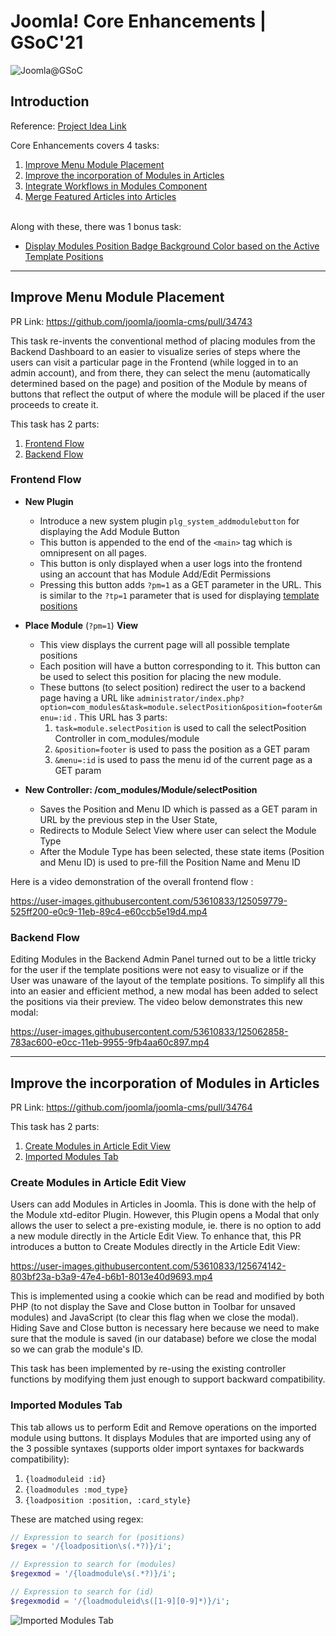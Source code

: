 #  Joomla! Core Enhancements | GSoC'21 

![Joomla@GSoC](https://community.joomla.org/images/blogs/2021/GSoC-CJO-Blogpost-Students-2021-Feature-enhancement-Yatharth-Vyas.png)


## Introduction

Reference: [Project Idea Link](https://docs.joomla.org/GSoC_2021_Project_Ideas#Project_III:_Feature_enhancement)

Core Enhancements covers 4 tasks:

1. [Improve Menu Module Placement](#improve-menu-module-placement)
2. [Improve the incorporation of Modules in Articles](#improve-the-incorporation-of-modules-in-articles)
3. [Integrate Workflows in Modules Component](#integrate-workflows-in-modules-component)
4. [Merge Featured Articles into Articles](#merge-featured-articles-into-articles)

<br>
Along with these, there was 1 bonus task:

- [Display Modules Position Badge Background Color based on the Active Template Positions](#modules-position-badge)

<hr>

## Improve Menu Module Placement

PR Link: https://github.com/joomla/joomla-cms/pull/34743

This task re-invents the conventional method of placing modules from the Backend Dashboard to an easier to visualize series of steps where the users can visit a particular page in the Frontend (while logged in to an admin account), and from there, they can select the menu (automatically determined based on the page) and position of the Module by means of buttons that reflect the output of where the module will be placed if the user proceeds to create it.

This task has 2 parts:

1. [Frontend Flow](#frontend-flow)
2. [Backend Flow](#backend-flow)

### Frontend Flow

- **New Plugin**
    * Introduce a new system plugin `plg_system_addmodulebutton` for displaying the Add Module Button
    * This button is appended to the end of the `<main>` tag which is omnipresent on all pages. 
    * This button is only displayed when a user logs into the frontend using an account that has Module Add/Edit Permissions
    * Pressing this button adds `?pm=1` as a GET parameter in the URL. This is similar to the `?tp=1` parameter that is used for displaying [template positions](https://docs.joomla.org/Finding_module_positions_on_any_given_page)


- **Place Module** (`?pm=1`) **View** 
    * This view displays the current page will all possible template positions
    * Each position will have a button corresponding to it. This button can be used to select this position for placing the new module.
    * These buttons (to select position) redirect the user to a backend page having a URL like `administrator/index.php?option=com_modules&task=module.selectPosition&position=footer&menu=:id` . This URL has 3 parts:
        1. `task=module.selectPosition` is used to call the selectPosition Controller in com_modules/module
        2. `&position=footer` is used to pass the position as a GET param
        3. `&menu=:id` is used to pass the menu id of the current page as a GET param

- **New Controller: /com_modules/Module/selectPosition**
   * Saves the Position and Menu ID which is passed as a GET param in URL by the previous step in the User State,
   * Redirects to Module Select View where user can select the Module Type
   * After the Module Type has been selected, these state items (Position and Menu ID) is used to pre-fill the Position Name and Menu ID

Here is a video demonstration of the overall frontend flow :

https://user-images.githubusercontent.com/53610833/125059779-525ff200-e0c9-11eb-89c4-e60ccb5e19d4.mp4


### Backend Flow

Editing Modules in the Backend Admin Panel turned out to be a little tricky for the user if the template positions were not easy to visualize or if the User was unaware of the layout of the template positions. To simplify all this into an easier and efficient method, a new modal has been added to select the positions via their preview. The video below demonstrates this new modal:

https://user-images.githubusercontent.com/53610833/125062858-783ac600-e0cc-11eb-9955-9fb4aa60c897.mp4

<hr>

## Improve the incorporation of Modules in Articles

PR Link: https://github.com/joomla/joomla-cms/pull/34764

This task has 2 parts:

1. [Create Modules in Article Edit View](#create-modules-in-article-edit-view)
2. [Imported Modules Tab](#imported-modules-tab)

### Create Modules in Article Edit View

Users can add Modules in Articles in Joomla. This is done with the help of the Module xtd-editor Plugin. However, this Plugin opens a Modal that only allows the user to select a pre-existing module, ie. there is no option to add a new module directly in the Article Edit View.
To enhance that, this PR introduces a button to Create Modules directly in the Article Edit View:

https://user-images.githubusercontent.com/53610833/125674142-803bf23a-b3a9-47e4-b6b1-8013e40d9693.mp4

This is implemented using a cookie which can be read and modified by both PHP (to not display the Save and Close button in Toolbar for unsaved modules) and JavaScript (to clear this flag when we close the modal). Hiding Save and Close button is necessary here because we need to make sure that the module is saved (in our database) before we close the modal so we can grab the module's ID.

This task has been implemented by re-using the existing controller functions by modifying them just enough to support backward compatibility. 


### Imported Modules Tab

This tab allows us to perform Edit and Remove operations on the imported module using buttons. It displays Modules that are imported using any of the 3 possible syntaxes (supports older import syntaxes for backwards compatibility):

1. `{loadmoduleid :id}`
2. `{loadmodules :mod_type}`
3. `{loadposition :position, :card_style}`

These are matched using regex:

```php
// Expression to search for (positions)
$regex = '/{loadposition\s(.*?)}/i';

// Expression to search for (modules)
$regexmod = '/{loadmodule\s(.*?)}/i';

// Expression to search for (id)
$regexmodid = '/{loadmoduleid\s([1-9][0-9]*)}/i';
```

![Imported Modules Tab](https://user-images.githubusercontent.com/53610833/126033410-9581b90e-0583-4d95-893c-e730daa899fd.png)
